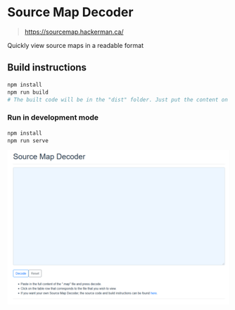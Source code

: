 # Source Map Decoder
> https://sourcemap.hackerman.ca/

Quickly view source maps in a readable format 

## Build instructions
```bash
npm install
npm run build
# The built code will be in the "dist" folder. Just put the content on a Web server or run the index.html file locally
```

### Run in development mode
```bash
npm install
npm run serve
```

![Alt text](/pictures/index.png?raw=true)